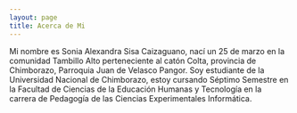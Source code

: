 ```yaml
---
layout: page
title: Acerca de Mi
---
```


Mi nombre es Sonia Alexandra Sisa Caizaguano, nací un 25 de marzo en la comunidad Tambillo Alto
perteneciente al catón Colta, provincia de Chimborazo, Parroquia Juan de Velasco Pangor.
Soy estudiante de la Universidad Nacional de Chimborazo, estoy cursando
Séptimo Semestre en la Facultad de Ciencias de la Educación Humanas y Tecnología
en la carrera de Pedagogía de las Ciencias Experimentales Informática.

